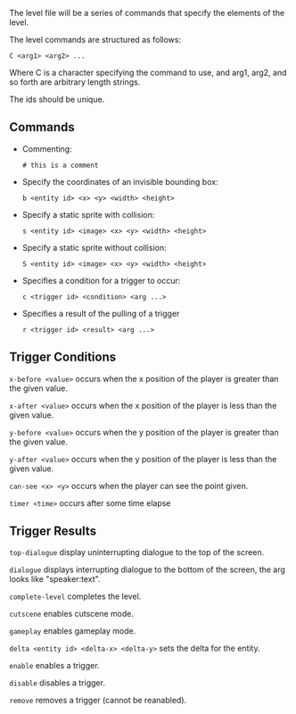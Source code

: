 The level file will be a series of commands that specify the elements of the level.

The level commands are structured as follows:

`C <arg1> <arg2> ...`

Where C is a character specifying the command to use, and arg1, arg2, and so forth are arbitrary length strings.

The ids should be unique.

Commands
--------

- Commenting:

  `# this is a comment`

- Specify the coordinates of an invisible bounding box:

  `b <entity id> <x> <y> <width> <height>`

- Specify a static sprite with collision:

  `s <entity id> <image> <x> <y> <width> <height>`

- Specify a static sprite without collision:

  `S <entity id> <image> <x> <y> <width> <height>`

- Specifies a condition for a trigger to occur:

  `c <trigger id> <condition> <arg ...>`

- Specifies a result of the pulling of a trigger

  `r <trigger id> <result> <arg ...>`

Trigger Conditions
------------------

`x-before <value>` occurs when the x position of the player is greater than the given value.

`x-after <value>` occurs when the x position of the player is less than the given value.

`y-before <value>` occurs when the y position of the player is greater than the given value.

`y-after <value>` occurs when the y position of the player is less than the given value.

`can-see <x> <y>` occurs when the player can see the point given.

`timer <time>` occurs after some time elapse

Trigger Results
---------------

`top-dialogue` display uninterrupting dialogue to the top of the screen.

`dialogue` displays interrupting dialogue to the bottom of the screen, the arg looks like "speaker:text".

`complete-level` completes the level.

`cutscene` enables cutscene mode.

`gameplay` enables gameplay mode.

`delta <entity id> <delta-x> <delta-y>` sets the delta for the entity.

`enable` enables a trigger.

`disable` disables a trigger.

`remove` removes a trigger (cannot be reanabled).
